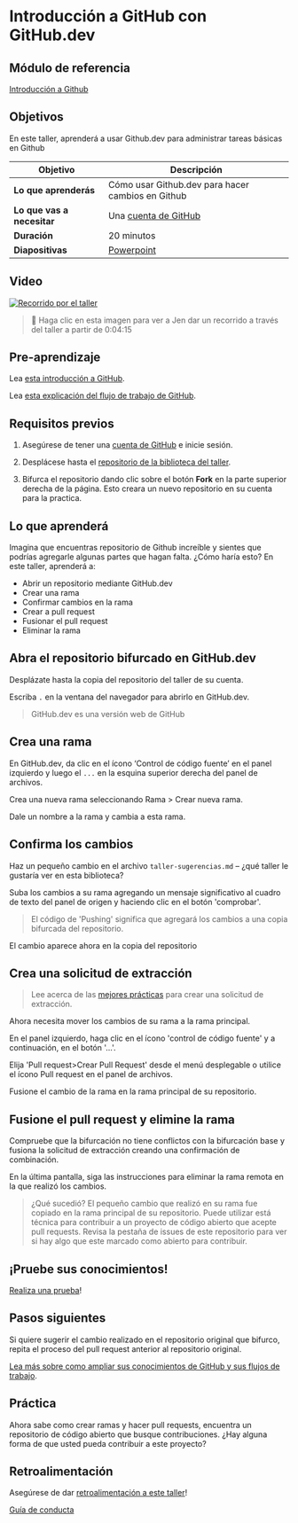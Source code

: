 # Introducción a GitHub con GitHub.dev

## Módulo de referencia

[Introducción a Github](https://docs.microsoft.com/learn/modules/introduction-to-github/?WT.mc_id=academic-55780-jelooper)

## Objetivos

En este taller, aprenderá a usar Github.dev para administrar tareas básicas en Github

| **Objetivo**              | Descripción                                    |
| ----------------------------- | --------------------------------------------------------------------- |
| **Lo que aprenderás**       | Cómo usar Github.dev para hacer cambios en Github                        |
| **Lo que vas a necesitar**          | Una [cuenta de GitHub](https://github.com) |
| **Duración**                  | 20 minutos                                                                |
| **Diapositivas**                  | [Powerpoint](./slides.pptx)                                                           |

## Video

[![Recorrido por el taller](./images/promo.png)](https://youtu.be/QJHd4jf4ekI "workshop walk-through")
> 🎥 Haga clic en esta imagen para ver a Jen dar un recorrido a través del taller a partir de 0:04:15


## Pre-aprendizaje

Lea [esta introducción a GitHub](https://docs.microsoft.com/learn/modules/introduction-to-github/1-introduction/?WT.mc_id=academic-55780-jelooper).

Lea [esta explicación del flujo de trabajo de GitHub](https://docs.microsoft.com/learn/modules/introduction-to-github/2-what-is-github/?WT.mc_id=academic-55780-jelooper).

## Requisitos previos

1. Asegúrese de tener una [cuenta de GitHub](https://github.com) e inicie sesión.

1. Desplácese hasta el  [repositorio de la biblioteca del taller](https://github.com/microsoft/workshop-library).


1. Bifurca el repositorio dando clic sobre el botón **Fork** en la parte superior derecha de la página. Esto creara un nuevo repositorio en su cuenta para la practica.

## Lo que aprenderá

Imagina que encuentras repositorio de Github increíble y sientes que podrías agregarle algunas partes que hagan falta. ¿Cómo haría esto? En este taller, aprenderá a:

- Abrir un repositorio mediante GitHub.dev
- Crear una rama
- Confirmar cambios en la rama
- Crear a pull request
- Fusionar el pull request
- Eliminar la rama

## Abra el repositorio bifurcado en GitHub.dev

Desplázate hasta la copia del repositorio del taller de su cuenta. 

Escriba `.` en la ventana del navegador para abrirlo en GitHub.dev.


> GitHub.dev es una versión web de GitHub

## Crea una rama

En GitHub.dev, da clic en el ícono ‘Control de código fuente’ en el panel izquierdo y luego el `...` en la esquina superior derecha del panel de archivos.

Crea una nueva rama seleccionando Rama > Crear nueva rama.

Dale un nombre a la rama y cambia a esta rama.

## Confirma los cambios

Haz un pequeño cambio en el archivo `taller-sugerencias.md` – ¿qué taller le gustaría ver en esta biblioteca?

Suba los cambios a su rama agregando un mensaje significativo al cuadro de texto del panel de origen y haciendo clic en el botón 'comprobar'.

> El código de 'Pushing' significa que agregará los cambios a una copia bifurcada del repositorio.

El cambio aparece ahora en la copia del repositorio

## Crea una solicitud de extracción

> Lee acerca de las [mejores prácticas](https://docs.microsoft.com/learn/modules/contribute-open-source/4-exercise-create-pr/?WT.mc_id=academic-55780-jelooper) para crear una solicitud de extracción.

Ahora necesita mover los cambios de su rama a la rama principal.

En el panel izquierdo, haga clic en el ícono 'control de código fuente'  y a continuación, en el botón '...'.

Elija 'Pull request>Crear Pull Request' desde el menú desplegable o utilice el ícono Pull request en el panel de archivos.

Fusione el cambio de la rama en la rama principal de su repositorio.

## Fusione el pull request y elimine la rama

Compruebe que la bifurcación no tiene conflictos con la bifurcación base y fusiona la solicitud de extracción creando una confirmación de combinación.

En la última pantalla, siga las instrucciones para eliminar la rama remota en la que realizó los cambios.

> ¿Qué sucedió? El pequeño cambio que realizó en su rama fue copiado en la rama principal de su repositorio. Puede utilizar está técnica para contribuir a un proyecto de código abierto que acepte pull requests. Revisa la pestaña de issues de este repositorio para ver si hay algo que este marcado como abierto para contribuir.

## ¡Pruebe sus conocimientos!

[Realiza una prueba](https://docs.microsoft.com/learn/modules/introduction-to-github/4-knowledge-check/?WT.mc_id=academic-55780-jelooper)!

## Pasos siguientes

Si quiere sugerir el cambio realizado en el repositorio original que bifurco, repita el proceso del pull request anterior al repositorio original.

[Lea más sobre como ampliar sus conocimientos de GitHub y sus flujos de trabajo](https://docs.microsoft.com/learn/modules/contribute-open-source/5-next-steps/?WT.mc_id=academic-55780-jelooper).

## Práctica

Ahora sabe como crear ramas y hacer pull requests, encuentra un repositorio de código abierto que busque contribuciones. ¿Hay alguna forma de que usted pueda contribuir a este proyecto?

## Retroalimentación

Asegúrese de dar [retroalimentación a este taller](https://forms.office.com/r/MdhJWMZthR)!

[Guía de conducta](../../CODE_OF_CONDUCT.md)

